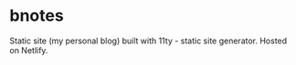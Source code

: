 # bnotes
Static site (my personal blog) built with 11ty - static site generator. Hosted on Netlify.   